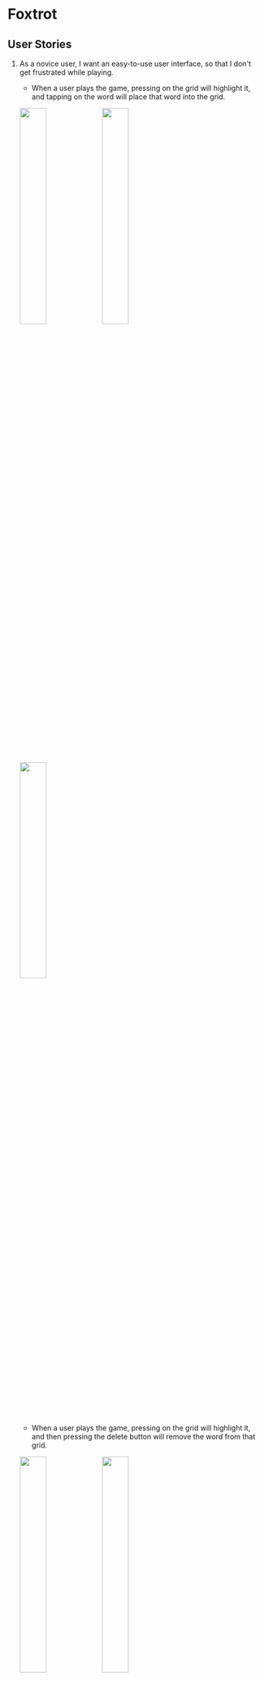 # Foxtrot

## User Stories

1.  As a novice user, I want an easy-to-use user interface, so that I don't get frustrated while playing.

    - When a user plays the game, pressing on the grid will highlight it, and tapping on the word will place that word into the grid.

    <p float="left">
    <img src="/img/initialBoard.jpg" width="33%" />
    <img src="/img/onInsert_initial.jpg" width="33%" /> 
    <img src="/img/onInsert_done.jpg" width="33%" />
    </p>

    - When a user plays the game, pressing on the grid will highlight it, and then pressing the delete button will remove the word from that grid.

    <p float="left">
    <img src="/img/onDelete_initial.jpg" width="33%" />
    <img src="/img/onDelete_2.jpg" width="33%" /> 
    <img src="/img/onDelete_done.jpg" width="33%" />
    </p>

    <br>

2.  As a novice user, I want hints for words that I don't know, so that I can still progress through the game.

    - When a user gets stuck, tapping on hint button will randomly fill in a grid with the correct answer.

    <p float="left">
    <img src="/img/onHint_initial.jpg" width="49%" />
    <img src="/img/onHint_done.jpg" width="49%" />
    </p>

    - When a user doesn't know a word, highlighting a word then tapping on the hint button will provide an explanation of the word.

    <br>

3.  As an expert user, I want an option for harder difficulties, so that I can reinforce my learning.

    - When a user selects to play a random generated game, they will be prompted with three choices of difficulty, easy, medium and hard. Easy will allow the player to know if the word placement was incorrect real-time and more initial given words in the grid. Medium will reduce the initial given words as well as no real-time validation. As for hard, the player will be given a time limit as well, even less initial given words and no real-time validation to challenge the player's true understanding.

    <p float="left">
    <img src="/img/difficulty.jpeg" width="49%" />
    <img src="/img/difficulty_easy.png" width="49%" />
    </p>
    <p float="left">
    <img src="/img/difficulty_medium.png" width="49%" />
    <img src="/img/difficulty_hard.png" width="49%" />
    </p>

    <br>

4.  As a language learner, I want to progressively learn new word sets, so that I can feel a sense of accomplishment as I learn the language.

    - When a user selects to play the progressive levels gamemode, they will be given levels that they must complete before moving onto the next. Each level will not necessarily get progressively harder, rather each level is a defined category of words the user will be focusing on and to beat the level the user must complete the sudoku within a time limit. Users who try to advance to the next level without completing the previous will be prompted with an error that tells them the level they must complete to unlock this.

    <img src="/img/progressive.png" width="70%" />

    <br>

5.  As a novice user, I want a help menu, so that I can learn the rules of the game.

    - When a user selects the 'Help' button, a dialog pops up to explain the rules of the game.

    <p float="left">
    <img src="/img/help.jpg" width="49%">
    <img src="/img/help2.jpg" width="49%">
    </p>

    <br>

6.  As an expert user, I want a leaderboard, so that I can showcase my learning accomplishments.

    - When a user is playing the game, there is a timer to keep track of the time. When the game is completed, the user has the option to enter the score in the leaderboard. The leaderboard is categorized by difficulty, and displays the username and time taken, ranked by time.

    <img src="/img/leaderboard.jpg" width="70%" />

    <br>

7.  As a language learner, I want an option to change to another language, so that there are more varieties of languages to learn.

    - When the user opens the app, they are shown the Home page which includes a dropdown from which the user can select the language they are interested in learning. Once the user clicks on one of the language options, they are able to add word pairs into the Dictionary. Once the desired words they wish to play with are added to the Dictionary, they can select the “Start game” button and a new Sudoku game with those words is created.

    <p float="left">
    <img src="/img/language.jpg" width="49%">
    <img src="/img/language2.jpg" width="49%">
    </p>

    <br>

8.  As a language teacher, I want to add new words, so that my students can learn specific words and enrich their vocabulary pool.

    - On the home page, there is a button that allows the user to add words to a Dictionary. The user will be able to add word pairings by filling in textboxes and clicking the “Add to Dictionary” button to add the pair of words to the Dictionary. Once at least nine words have been added to the dictionary, users have the ability to select which words they would like to generate a Sudoku board with. Lastly, by clicking on the start game button, a Sudoku board with words from the language the user knows appear on the board while words from the language the user is trying to learn are in the form of buttons.

    <p float="left">
    <img src="/img/dictionary.jpg" width="49%">
    <img src="/img/dictionary2.jpg" width="49%">
    </p>

    <img src="/img/dictionary3.jpg" width="49%">
